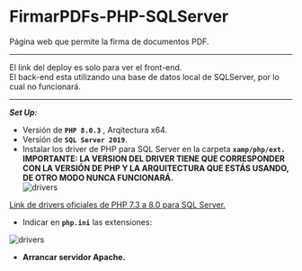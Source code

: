# FirmarPDFs-PHP-SQLServer
Página web que permite la firma de documentos PDF.

<hr>

El link del deploy es solo para ver el front-end.<br>
El back-end esta utilizando una base de datos local de SQLServer, por lo cual no funcionará.
<hr>

<strong><i>Set Up:</i></strong>
* Versión de <code><strong>PHP 8.0.3</strong></code> , Arqitectura x64.
* Versión de <code><strong>SQL Server 2019</strong></code>.
* Instalar los driver de PHP para SQL Server en la carpeta <code><strong>xamp/php/ext.</strong></code> <br>
**IMPORTANTE: LA VERSION DEL DRIVER TIENE QUE CORRESPONDER CON LA VERSIÓN DE PHP Y LA ARQUITECTURA QUE ESTÁS USANDO, DE OTRO MODO NUNCA FUNCIONARÁ.** <br>
![drivers](http://fabiancruz.x10.mx/static/readme-firmaphp/driver-php.png)

[Link de drivers oficiales de PHP 7.3 a 8.0 para SQL Server.](https://docs.microsoft.com/en-us/sql/connect/php/download-drivers-php-sql-server?view=sql-server-ver15)
<br>
* Indicar en <code><strong>php.ini</strong></code> las extensiones:<br>

![drivers](http://fabiancruz.x10.mx/static/readme-firmaphp/archivo-ini.png)
<br>
* <strong>Arrancar servidor Apache.</strong>